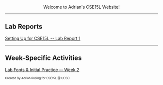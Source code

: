 <p align="center">
  Welcome to Adrian's CSE15L Website! 
</p>

---

<p align="center">
  <h2>Lab Reports</h2>
  <a href="https://lasteternity.github.io/cse15l-lab-reports/lab-report-1-week-2.html">Setting Up for CSE15L -- Lab Report 1</a>
</p>

---

<p align="center">
  <h2>Week-Specific Activities</h2>
  <a href="https://lasteternity.github.io/cse15l-lab-reports/Week2PracticePage.html">Lab Fonts & Initial Practice -- Week 2</a>
</p>


<sub><sup>Created By Adrian Rosing for CSE15L @ UCSD</sup></sub>

